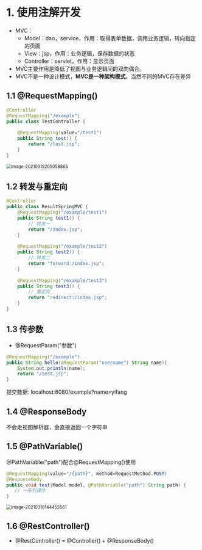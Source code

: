 # 1. 使用注解开发

* MVC：
  * Model：dao，service，作用：取得表单数据，调用业务逻辑，转向指定的页面
  * View：jsp，作用：业务逻辑，保存数据的状态
  * Controller：servlet，作用：显示页面
* MVC主要作用是降低了视图与业务逻辑间的双向偶合。
* MVC不是一种设计模式，**MVC是一种架构模式**。当然不同的MVC存在差异  

## 1.1 @RequestMapping()

```java
@Controller
@RequestMapping("/example")
public class TestController {
    
    @RequestMapping(value="/test1")
    public String test() {
    	return "/test.jsp";
    }
}
```

<img src="https://gitee.com/njuxyf/PictureBed/raw/master/CS-Notes/image-20210315205058865.png" alt="image-20210315205058865" style="zoom:80%;" />

## 1.2 转发与重定向

```java
@Controller
public class ResultSpringMVC {
    @RequestMapping("/example/test1")
    public String test1() {
    	// 转发一
        return "/index.jsp";	
    }
    
    @RequestMapping("/example/test2")
    public String test2() {
        // 转发二
        return "forward:/index.jsp";
    } 
    
    @RequestMapping("/example/test3")
    public String test3() {
    	// 重定向
    	return "redirect:/index.jsp";
    }
}
```

## 1.3 传参数

* @RequestParam("参数")

```java
@RequestMapping("/example")
public String hello(@RequestParam("username") String name){
    System.out.println(name);
    return "/test.jsp";
}
```

提交数据: localhost:8080/example?name=yifang

## 1.4 @ResponseBody

不会走视图解析器，会直接返回一个字符串

## 1.5 @PathVariable()

@PathVariable("path")配合@RequestMapping()使用

```java
@RequestMapping(value="/{path}", method=RequestMethod.POST)
@ResponseBody
public void test(Model model, @PathVariable("path") String path) {
   // 一系列操作
}
```

<img src="https://gitee.com/njuxyf/PictureBed/raw/master/CS-Notes/image-20210318144453561.png" alt="image-20210318144453561" style="zoom:80%;" />

## 1.6 @RestController()

* @RestController() = @Controller() + @ResponseBody()

